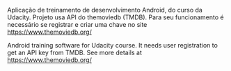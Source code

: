 Aplicação de treinamento de desenvolvimento Android, do curso da Udacity. Projeto usa API do themoviedb (TMDB). 
Para seu funcionamento é necessário se registrar e criar uma chave no site https://www.themoviedb.org/

Android training software for Udacity course. It needs user registration to get an API key from TMDB. See more details at
https://www.themoviedb.org/

